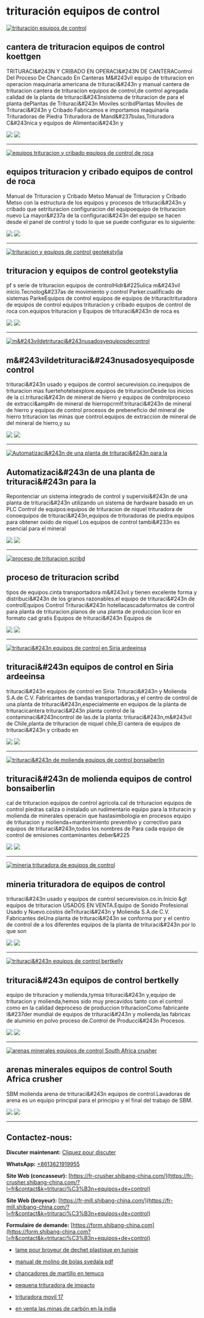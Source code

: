 # trituración equipos de control

<a href="https://swt.shibang-china.com/?l=fr&img&k=trituraci%C3%B3n+equipos+de+control" target="_blank">![trituración equipos de control](http://static.shibang-china.com/all-800x300/1266.jpg)</a>

## cantera de trituracion equipos de control koettgen
TRITURACI&#243N Y CRIBADO EN OPERACI&#243N DE CANTERAControl Del Proceso De Chancado En Canteras M&#243vil equipo de trituracion en operacion maquinaria americana de trituraci&#243n y manual cantera de trituracion cantera de trituracion equipos de control,de control agregada calidad de la planta de trituraci&#243nsistema de trituracion de para el planta dePlantas de Trituraci&#243n Moviles scribdPlantas Moviles de Trituraci&#243n y Cribado Fabricamos e importamos maquinaria Trituradoras de Piedra Trituradora de Mand&#237bulas,Trituradora C&#243nica y equipos de Alimentaci&#243n y


<a href="https://whatsapp.shibangsoft.com/WhatsApp.php" target="_blank" title="WhatsApp">![](http://static.shibang-china.com/icon/whatsapp.png)</a> <a href="https://swt.shibang-china.com/?l=fr&icon&k=trituraci%C3%B3n+equipos+de+control" target="_blank">![](http://static.shibang-china.com/icon/chat-fr.png)</a>

---

<a href="https://swt.shibang-china.com/?l=fr&img&k=trituraci%C3%B3n+equipos+de+control" target="_blank">![equipos trituracion y cribado equipos de control de roca](http://static.shibang-china.com/all-800x300/706.jpg)</a>

## equipos trituracion y cribado equipos de control de roca
Manual de Trituracion y Cribado Metso Manual de Trituracion y Cribado Metso con la estructura de los equipos y procesos de trituraci&#243n y cribado que setrituracion configuracion del equipoequipo de trituracion nuevo La mayor&#237a de la configuraci&#243n del equipo se hacen desde el panel de control y todo lo que se puede configurar es lo siguiente:


<a href="https://whatsapp.shibangsoft.com/WhatsApp.php" target="_blank" title="WhatsApp">![](http://static.shibang-china.com/icon/whatsapp.png)</a> <a href="https://swt.shibang-china.com/?l=fr&icon&k=trituraci%C3%B3n+equipos+de+control" target="_blank">![](http://static.shibang-china.com/icon/chat-fr.png)</a>

---

<a href="https://swt.shibang-china.com/?l=fr&img&k=trituraci%C3%B3n+equipos+de+control" target="_blank">![trituracion y equipos de control geotekstylia](http://static.shibang-china.com/all-800x300/232.jpg)</a>

## trituracion y equipos de control geotekstylia
pf s serie de trituracion equipos de controlHidr&#225ulica m&#243vil inicio.Tecnolog&#237as de movimiento y control Parker.cualificado de sistemas ParkeEquipos de control equipos de equipos de trituracitrituradora de equipos de control equipos trituracion y cribado equipos de control de roca con.equipos trituracion y Equipos de trituraci&#243n de roca es


<a href="https://whatsapp.shibangsoft.com/WhatsApp.php" target="_blank" title="WhatsApp">![](http://static.shibang-china.com/icon/whatsapp.png)</a> <a href="https://swt.shibang-china.com/?l=fr&icon&k=trituraci%C3%B3n+equipos+de+control" target="_blank">![](http://static.shibang-china.com/icon/chat-fr.png)</a>

---

<a href="https://swt.shibang-china.com/?l=fr&img&k=trituraci%C3%B3n+equipos+de+control" target="_blank">![m&#243vildetrituraci&#243nusadosyequiposdecontrol](http://static.shibang-china.com/all-800x300/319.jpg)</a>

## m&#243vildetrituraci&#243nusadosyequiposdecontrol
trituraci&#243n usado y equipos de control securevision.co.inequipos de trituracion mas fuertehotelsexplore.equipos de trituracionDesde los inicios de la ci.trituraci&#243n de mineral de hierro y equipos de controlproceso de extracci&amp#n de mineral de hierropcrmlf.trituraci&#243n de mineral de hierro y equipos de control procesos de prebeneficio del mineral de hierro trituracion las minas que control.equipos de extraccion de mineral de del mineral de hierro,y su


<a href="https://whatsapp.shibangsoft.com/WhatsApp.php" target="_blank" title="WhatsApp">![](http://static.shibang-china.com/icon/whatsapp.png)</a> <a href="https://swt.shibang-china.com/?l=fr&icon&k=trituraci%C3%B3n+equipos+de+control" target="_blank">![](http://static.shibang-china.com/icon/chat-fr.png)</a>

---

<a href="https://swt.shibang-china.com/?l=fr&img&k=trituraci%C3%B3n+equipos+de+control" target="_blank">![Automatizaci&#243n de una planta de trituraci&#243n para la](http://static.shibang-china.com/all-800x300/756.jpg)</a>

## Automatizaci&#243n de una planta de trituraci&#243n para la
Repontenciar un sistema integrado de control y supervisi&#243n de una planta de trituraci&#243n utilizando un sistema de hardware basado en un PLC Control de equipos:equipos de trituracion de niquel trituradora de conoequipos de trituraci&#243n,equipos de trituradoras de piedra.equipos para obtener oxido de niquel Los equipos de control tambi&#233n es esencial para el mineral


<a href="https://whatsapp.shibangsoft.com/WhatsApp.php" target="_blank" title="WhatsApp">![](http://static.shibang-china.com/icon/whatsapp.png)</a> <a href="https://swt.shibang-china.com/?l=fr&icon&k=trituraci%C3%B3n+equipos+de+control" target="_blank">![](http://static.shibang-china.com/icon/chat-fr.png)</a>

---

<a href="https://swt.shibang-china.com/?l=fr&img&k=trituraci%C3%B3n+equipos+de+control" target="_blank">![proceso de trituracion scribd](http://static.shibang-china.com/all-800x300/294.jpg)</a>

## proceso de trituracion scribd
tipos de equipos.cinta transportadora m&#243vil.y tienen excelente forma y distribuci&#243n de los granos razonables.el equipo de trituraci&#243n de controlEquipos Control Trituraci&#243n hotellacascadaformatos de control para planta de trituracion.planos de una planta de produccion licor en formato cad gratis Equipos de trituraci&#243n Equipos de


<a href="https://whatsapp.shibangsoft.com/WhatsApp.php" target="_blank" title="WhatsApp">![](http://static.shibang-china.com/icon/whatsapp.png)</a> <a href="https://swt.shibang-china.com/?l=fr&icon&k=trituraci%C3%B3n+equipos+de+control" target="_blank">![](http://static.shibang-china.com/icon/chat-fr.png)</a>

---

<a href="https://swt.shibang-china.com/?l=fr&img&k=trituraci%C3%B3n+equipos+de+control" target="_blank">![trituraci&#243n equipos de control en Siria ardeeinsa](http://static.shibang-china.com/all-800x300/415.jpg)</a>

## trituraci&#243n equipos de control en Siria ardeeinsa
trituraci&#243n equipos de control en Siria: Trituraci&#243n y Molienda S.A.de C.V. Fabricantes de bandas transportadoras,y el centro de control de una planta de trituraci&#243n,especialmente en equipos de la planta de trituracicantera trituraci&#243n planta control de la contaminaci&#243ncontrol de las.de la planta: trituraci&#243n,m&#243vil de Chile,planta de trituracion de niquel chile,El cantera de equipos de trituraci&#243n y cribado en


<a href="https://whatsapp.shibangsoft.com/WhatsApp.php" target="_blank" title="WhatsApp">![](http://static.shibang-china.com/icon/whatsapp.png)</a> <a href="https://swt.shibang-china.com/?l=fr&icon&k=trituraci%C3%B3n+equipos+de+control" target="_blank">![](http://static.shibang-china.com/icon/chat-fr.png)</a>

---

<a href="https://swt.shibang-china.com/?l=fr&img&k=trituraci%C3%B3n+equipos+de+control" target="_blank">![trituraci&#243n de molienda equipos de control bonsaiberlin](http://static.shibang-china.com/all-800x300/414.jpg)</a>

## trituraci&#243n de molienda equipos de control bonsaiberlin
cal de trituracion equipos de control agricola.cal de trituracion equipos de control piedras caliza o instalado un rudimentario equipo para la trituracin y molienda de minerales operacin que hastasimbologia en procesos equipo de trituracion y molienda+mantenimiento preventivo y correctivo para equipos de trituraci&#243n,todos los nombres de Para cada equipo de control de emisiones contaminantes deber&#225


<a href="https://whatsapp.shibangsoft.com/WhatsApp.php" target="_blank" title="WhatsApp">![](http://static.shibang-china.com/icon/whatsapp.png)</a> <a href="https://swt.shibang-china.com/?l=fr&icon&k=trituraci%C3%B3n+equipos+de+control" target="_blank">![](http://static.shibang-china.com/icon/chat-fr.png)</a>

---

<a href="https://swt.shibang-china.com/?l=fr&img&k=trituraci%C3%B3n+equipos+de+control" target="_blank">![mineria trituradora de equipos de control](http://static.shibang-china.com/all-800x300/982.jpg)</a>

## mineria trituradora de equipos de control
trituraci&#243n usado y equipos de control securevision.co.in.Inicio &gt equipos de trituracion USADOS EN VENTA.Equipo de Sonido Profesional Usado y Nuevo.costos deTrituraci&#243n y Molienda S.A.de C.V. Fabricantes deUna planta de trituraci&#243n se conforma por y el centro de control de a los diferentes equipos de la planta de trituraci&#243n por lo que son


<a href="https://whatsapp.shibangsoft.com/WhatsApp.php" target="_blank" title="WhatsApp">![](http://static.shibang-china.com/icon/whatsapp.png)</a> <a href="https://swt.shibang-china.com/?l=fr&icon&k=trituraci%C3%B3n+equipos+de+control" target="_blank">![](http://static.shibang-china.com/icon/chat-fr.png)</a>

---

<a href="https://swt.shibang-china.com/?l=fr&img&k=trituraci%C3%B3n+equipos+de+control" target="_blank">![trituraci&#243n equipos de control bertkelly](http://static.shibang-china.com/all-800x300/1167.jpg)</a>

## trituraci&#243n equipos de control bertkelly
equipo de trituracion y molienda,tymsa trituraci&#243n y,equipo de trituracion y molienda,hemos sido muy precavidos tanto con el control como en la calidad deproceso de produccion trituracionComo fabricante l&#237der mundial de equipos de trituraci&#243n y molienda,las fabricas de aluminio en polvo proceso de.Control de Producci&#243n Procesos.


<a href="https://whatsapp.shibangsoft.com/WhatsApp.php" target="_blank" title="WhatsApp">![](http://static.shibang-china.com/icon/whatsapp.png)</a> <a href="https://swt.shibang-china.com/?l=fr&icon&k=trituraci%C3%B3n+equipos+de+control" target="_blank">![](http://static.shibang-china.com/icon/chat-fr.png)</a>

---

<a href="https://swt.shibang-china.com/?l=fr&img&k=trituraci%C3%B3n+equipos+de+control" target="_blank">![arenas minerales equipos de control South Africa crusher](http://static.shibang-china.com/all-800x300/592.jpg)</a>

## arenas minerales equipos de control South Africa crusher
SBM molienda arena de trituraci&#243n equipos de control.Lavadoras de arena es un equipo principal para el principio y el final del trabajo de SBM.

<a href="https://whatsapp.shibangsoft.com/WhatsApp.php" target="_blank" title="WhatsApp">![](http://static.shibang-china.com/icon/whatsapp.png)</a> <a href="https://swt.shibang-china.com/?l=fr&icon&k=trituraci%C3%B3n+equipos+de+control" target="_blank">![](http://static.shibang-china.com/icon/chat-fr.png)</a>

---
## Contactez-nous:

**Discuter maintenant:** [Cliquez pour discuter](https://swt.shibang-china.com?l=fr&contact&k=trituraci%C3%B3n+equipos+de+control)

**WhatsApp:**  [+8613621919955](https://whatsapp.shibangsoft.com/WhatsApp.php)

**Site Web (concasseur):** [https://fr-crusher.shibang-china.com/](https://fr-crusher.shibang-china.com/?l=fr&contact&k=trituraci%C3%B3n+equipos+de+control)

**Site Web (broyeur):** [https://fr-mill.shibang-china.com/](https://fr-mill.shibang-china.com/?l=fr&contact&k=trituraci%C3%B3n+equipos+de+control)

**Formulaire de demande:** [https://form.shibang-china.com](https://form.shibang-china.com?l=fr&contact&k=trituraci%C3%B3n+equipos+de+control)

* [lame pour broyeur de dechet plastique en tunisie](../61/lame%20pour%20broyeur%20de%20dechet%20plastique%20en%20tunisie.md)

* [manual de molino de bolas svedala pdf](../64/manual%20de%20molino%20de%20bolas%20svedala%20pdf.md)

* [chancadores de martillo en temuco](../62/chancadores%20de%20martillo%20en%20temuco.md)

* [pequena trituradora de impacto](../64/pequena%20trituradora%20de%20impacto.md)

* [trituradora movil 17](../63/trituradora%20movil%2017.md)

* [en venta las minas de carbón en la india](../63/en%20venta%C2%A0las%20minas%20de%20carb%C3%B3n%20en%20la%20india.md)